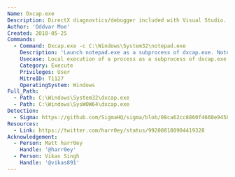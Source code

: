 ```yaml
---
Name: Dxcap.exe
Description: DirectX diagnostics/debugger included with Visual Studio.
Author: 'Oddvar Moe'
Created: 2018-05-25
Commands:
  - Command: Dxcap.exe -c C:\Windows\System32\notepad.exe
    Description: 'Launch notepad.exe as a subprocess of dxcap.exe. Note that you should have write permissions in the current working directory for the command to succeed; alternatively, add ''-file c:\path\to\writable\location.ext'' as first argument.'
    Usecase: Local execution of a process as a subprocess of dxcap.exe
    Category: Execute
    Privileges: User
    MitreID: T1127
    OperatingSystem: Windows
Full_Path:
  - Path: C:\Windows\System32\dxcap.exe
  - Path: C:\Windows\SysWOW64\dxcap.exe
Detection:
  - Sigma: https://github.com/SigmaHQ/sigma/blob/08ca62cc8860f4660e945805d0dd615ce75258c1/rules/windows/process_creation/win_susp_dxcap.yml
Resources:
  - Link: https://twitter.com/harr0ey/status/992008180904419328
Acknowledgement:
  - Person: Matt harr0ey
    Handle: '@harr0ey'
  - Person: Vikas Singh
    Handle: '@vikas891'
---
```

